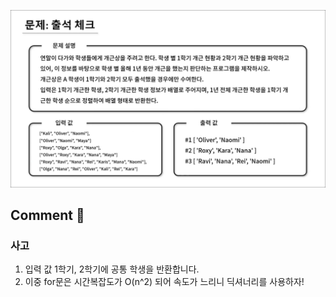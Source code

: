 ![](../images/출석체크.png)

## Comment 🤞

### 사고

1. 입력 값 1학기, 2학기에 공통 학생을 반환합니다.
2. 이중 for문은 시간복잡도가 O(n^2) 되어 속도가 느리니 딕셔너리를 사용하자!
